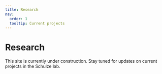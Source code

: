 ```yaml
---
title: Research
nav:
  order: 1
  tooltip: Current projects
---
```


# <i class="fas fa-microscope"></i>Research

This site is currently under construction. Stay tuned for updates on current projects in the Schulze lab.
<!-- 
{% include section.html %}

{% include search-box.html %}

{% include search-info.html %}

{% include list.html data="citations" component="citation" style="rich" %} -->
